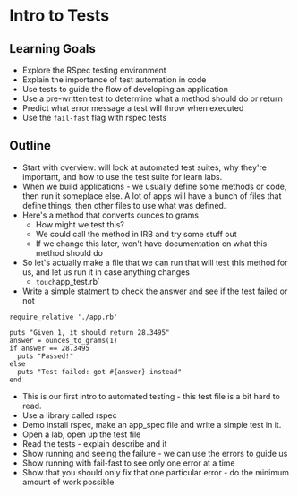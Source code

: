 # Intro to Tests

## Learning Goals
+ Explore the RSpec testing environment
+ Explain the importance of test automation in code
+ Use tests to guide the flow of developing an application
+ Use a pre-written test to determine what a method should do or return
+ Predict what error message a test will throw when executed 
+ Use the `fail-fast` flag with rspec tests

## Outline
+ Start with overview: will look at automated test suites, why they're important, and how to use the test suite for learn labs.
+ When we build applications - we usually define some methods or code, then run it someplace else. A lot of apps will have a bunch of files that define things, then other files to use what was defined.
+ Here's a method that converts ounces to grams
  + How might we test this? 
  + We could call the method in IRB and try some stuff out
  + If we change this later, won't have documentation on what this method should do
+ So let's actually make a file that we can run that will test this method for us, and let us run it in case anything changes
  + `touch`app_test.rb`
+ Write a simple statment to check the answer and see if the test failed or not
```
require_relative './app.rb'

puts "Given 1, it should return 28.3495"
answer = ounces_to_grams(1)
if answer == 28.3495
  puts "Passed!"
else
  puts "Test failed: got #{answer} instead"
end
``` 
+ This is our first intro to automated testing - this test file is a bit hard to read. 
+ Use a library called rspec
+ Demo install rspec, make an app_spec file and write a simple test in it. 
+ Open a lab, open up the test file
+ Read the tests - explain describe and it
+ Show running and seeing the failure - we can use the errors to guide us
+ Show running with fail-fast to see only one error at a time
+ Show that you should only fix that one particular error - do the minimum amount of work possible
